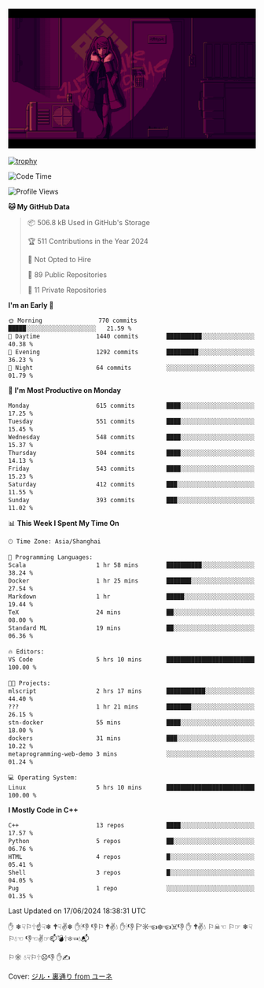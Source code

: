 ![](imgs/main.png)

[![trophy](https://github-profile-trophy.vercel.app/?username=NeilKleistGao&theme=dracula)](https://github.com/ryo-ma/github-profile-trophy)

<!--START_SECTION:waka-->
![Code Time](http://img.shields.io/badge/Code%20Time-1%2C048%20hrs%2024%20mins-blue)

![Profile Views](http://img.shields.io/badge/Profile%20Views-0-blue)

**🐱 My GitHub Data** 

> 📦 506.8 kB Used in GitHub's Storage 
 > 
> 🏆 511 Contributions in the Year 2024
 > 
> 🚫 Not Opted to Hire
 > 
> 📜 89 Public Repositories 
 > 
> 🔑 11 Private Repositories 
 > 
**I'm an Early 🐤** 

```text
🌞 Morning                770 commits         █████░░░░░░░░░░░░░░░░░░░░   21.59 % 
🌆 Daytime                1440 commits        ██████████░░░░░░░░░░░░░░░   40.38 % 
🌃 Evening                1292 commits        █████████░░░░░░░░░░░░░░░░   36.23 % 
🌙 Night                  64 commits          ░░░░░░░░░░░░░░░░░░░░░░░░░   01.79 % 
```
📅 **I'm Most Productive on Monday** 

```text
Monday                   615 commits         ████░░░░░░░░░░░░░░░░░░░░░   17.25 % 
Tuesday                  551 commits         ████░░░░░░░░░░░░░░░░░░░░░   15.45 % 
Wednesday                548 commits         ████░░░░░░░░░░░░░░░░░░░░░   15.37 % 
Thursday                 504 commits         ████░░░░░░░░░░░░░░░░░░░░░   14.13 % 
Friday                   543 commits         ████░░░░░░░░░░░░░░░░░░░░░   15.23 % 
Saturday                 412 commits         ███░░░░░░░░░░░░░░░░░░░░░░   11.55 % 
Sunday                   393 commits         ███░░░░░░░░░░░░░░░░░░░░░░   11.02 % 
```


📊 **This Week I Spent My Time On** 

```text
🕑︎ Time Zone: Asia/Shanghai

💬 Programming Languages: 
Scala                    1 hr 58 mins        ██████████░░░░░░░░░░░░░░░   38.24 % 
Docker                   1 hr 25 mins        ███████░░░░░░░░░░░░░░░░░░   27.54 % 
Markdown                 1 hr                █████░░░░░░░░░░░░░░░░░░░░   19.44 % 
TeX                      24 mins             ██░░░░░░░░░░░░░░░░░░░░░░░   08.00 % 
Standard ML              19 mins             ██░░░░░░░░░░░░░░░░░░░░░░░   06.36 % 

🔥 Editors: 
VS Code                  5 hrs 10 mins       █████████████████████████   100.00 % 

🐱‍💻 Projects: 
mlscript                 2 hrs 17 mins       ███████████░░░░░░░░░░░░░░   44.40 % 
???                      1 hr 21 mins        ███████░░░░░░░░░░░░░░░░░░   26.15 % 
stn-docker               55 mins             ████░░░░░░░░░░░░░░░░░░░░░   18.00 % 
dockers                  31 mins             ███░░░░░░░░░░░░░░░░░░░░░░   10.22 % 
metaprogramming-web-demo 3 mins              ░░░░░░░░░░░░░░░░░░░░░░░░░   01.24 % 

💻 Operating System: 
Linux                    5 hrs 10 mins       █████████████████████████   100.00 % 
```

**I Mostly Code in C++** 

```text
C++                      13 repos            ████░░░░░░░░░░░░░░░░░░░░░   17.57 % 
Python                   5 repos             ██░░░░░░░░░░░░░░░░░░░░░░░   06.76 % 
HTML                     4 repos             █░░░░░░░░░░░░░░░░░░░░░░░░   05.41 % 
Shell                    3 repos             █░░░░░░░░░░░░░░░░░░░░░░░░   04.05 % 
Pug                      1 repo              ░░░░░░░░░░░░░░░░░░░░░░░░░   01.35 % 
```




 Last Updated on 17/06/2024 18:38:31 UTC
<!--END_SECTION:waka-->

✋ ❄☟⚐🕆☝☟❄ 🕈☟✌❄ ✋🕯👎 👎⚐ 🕈✌💧 ✋🕯👎 🏱☼☜❄☜☠👎 ✋ 🕈✌💧 ⚐☠☜ ⚐☞ ❄☟⚐💧☜ 👎☜✌☞📫💣🕆❄☜💧📬

⚐☼ 💧☟⚐🕆☹👎 ✋✍

Cover: [ジル・裏通り from ユーネ](https://www.pixiv.net/artworks/62127066)
